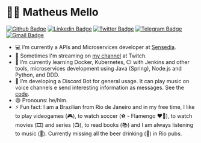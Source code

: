 # :man_technologist: Matheus Mello

[![Github Badge](https://img.shields.io/badge/-Github-000?style=flat-square&logo=Github&logoColor=white&link=https://github.com/mellomaths)](https://github.com/mellomaths)
[![Linkedin Badge](https://img.shields.io/badge/-LinkedIn-blue?style=flat-square&logo=Linkedin&logoColor=white&link=https://www.linkedin.com/in/mellomaths/)](https://www.linkedin.com/in/mellomaths/)
[![Twitter Badge](https://img.shields.io/badge/-Twitter-1ca0f1?style=flat-square&labelColor=1ca0f1&logo=twitter&logoColor=white&link=https://twitter.com/mellomaths)](https://twitter.com/mellomaths)
[![Telegram Badge](https://img.shields.io/badge/-Telegram-1ca0f1?style=flat-square&labelColor=1ca0f1&logo=telegram&logoColor=white&link=https://t.me/mellomaths)](https://t.me/mellomaths)
[![Gmail Badge](https://img.shields.io/badge/-Gmail-c14438?style=flat-square&logo=Gmail&logoColor=white&link=mailto:mellomaths@gmail.com)](mailto:mellomaths@gmail.com)

- 💻 I’m currently a APIs and Microservices developer at [Sensedia](https://sensedia.com/).
- 🔭 Sometimes I'm streaming on [my channel](https://www.twitch.tv/mellomathsz) at Twitch.
- 🌱 I’m currently learning Docker, Kubernetes, CI with Jenkins and other tools, microservices development using Java (Spring), Node.js and Python, and DDD.
- 🤔 I’m developing a Discord Bot for general usage. It can play music on voice channels e send interesting information as messages. See the [code](https://github.com/elis-platform).
- 😄 Pronouns: he/him.
- ⚡ Fun fact: I am a Brazilian from Rio de Janeiro and in my free time, I like to play videogames (🎮), to watch soccer (⚽️ - Flamengo ❤🖤), to watch movies (🎞️) and series (📺), to read books (📚) and I am always listening to music (🎵). Currently missing all the beer drinking (🍺) in Rio pubs.
